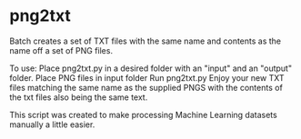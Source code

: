 # png2txt
Batch creates a set of TXT files with the same name and contents as the name off a set of PNG files.

To use:
Place png2txt.py in a desired folder with an "input" and an "output" folder.
Place PNG files in input folder
Run png2txt.py
Enjoy your new TXT files matching the same name as the supplied PNGS with the contents of the txt files also being the same text.

This script was created to make processing Machine Learning datasets manually a little easier.

